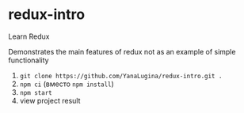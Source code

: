 # redux-intro
Learn Redux

Demonstrates the main features of redux not as an example of simple functionality

1) ```git clone https://github.com/YanaLugina/redux-intro.git .```
2) ```npm ci``` (вместо ```npm install```)
3) ```npm start```
4) view project result